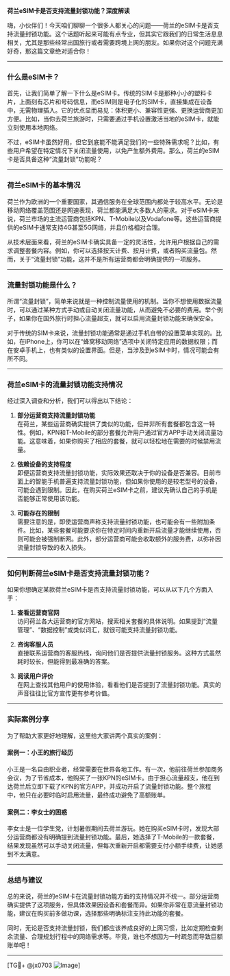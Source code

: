**荷兰eSIM卡是否支持流量封锁功能？深度解读**

嗨，小伙伴们！今天咱们聊聊一个很多人都关心的问题——荷兰的eSIM卡是否支持流量封锁功能。这个话题听起来可能有点专业，但其实它跟我们的日常生活息息相关，尤其是那些经常出国旅行或者需要跨境上网的朋友。如果你对这个问题充满好奇，那这篇文章绝对适合你！

---

### 什么是eSIM卡？

首先，让我们简单了解一下什么是eSIM卡。传统的SIM卡是那种小小的塑料卡片，上面刻有芯片和号码信息，而eSIM则是电子化的SIM卡，直接集成在设备中，无需物理插入。它的优点显而易见：体积更小、兼容性更强、更换运营商更加方便。比如，当你去荷兰旅游时，只需要通过手机设置激活当地的eSIM卡，就能立刻使用本地网络。

不过，eSIM卡虽然好用，但它到底能不能满足我们的一些特殊需求呢？比如，有些用户希望在特定情况下关闭流量使用，以免产生额外费用。那么，荷兰的eSIM卡是否具备这种“流量封锁”功能呢？

---

### 荷兰eSIM卡的基本情况

荷兰作为欧洲的一个重要国家，其通信服务在全球范围内都处于较高水平。无论是移动网络覆盖范围还是网速表现，荷兰都能满足大多数人的需求。对于eSIM卡来说，荷兰市场的主流运营商包括KPN、T-Mobile以及Vodafone等。这些运营商提供的eSIM卡通常支持4G甚至5G网络，并且价格相对合理。

从技术层面来看，荷兰的eSIM卡确实具备一定的灵活性，允许用户根据自己的需求调整套餐内容。例如，你可以选择按天计费、按月计费，或者购买流量包。然而，关于“流量封锁”功能，这并不是所有运营商都会明确提供的一项服务。

---

### 流量封锁功能是什么？

所谓“流量封锁”，简单来说就是一种控制流量使用的机制。当你不想使用数据流量时，可以通过某种方式手动或自动关闭流量功能，从而避免不必要的费用。举个例子，如果你在国外旅行时担心流量超支，就可以启用流量封锁功能来确保安全。

对于传统的SIM卡来说，流量封锁功能通常是通过手机自带的设置菜单实现的。比如，在iPhone上，你可以在“蜂窝移动网络”选项中关闭特定应用的数据权限；而在安卓手机上，也有类似的设置界面。但是，当涉及到eSIM卡时，情况可能会有所不同。

---

### 荷兰eSIM卡的流量封锁功能支持情况

经过深入调查和分析，我们可以得出以下结论：

1. **部分运营商支持流量封锁功能**  
   在荷兰，某些运营商确实提供了类似的功能，但并非所有套餐都包含这一特性。例如，KPN和T-Mobile的部分套餐允许用户通过官方APP手动关闭流量功能。这意味着，如果你购买了相应的套餐，就可以轻松地在需要的时候禁用流量。

2. **依赖设备的支持程度**  
   即便运营商支持流量封锁功能，实际效果还取决于你的设备是否兼容。目前市面上的智能手机普遍支持流量封锁功能，但如果你使用的是较老型号的设备，可能会遇到限制。因此，在购买荷兰eSIM卡之前，建议先确认自己的手机是否能够正常使用该功能。

3. **可能存在的限制**  
   需要注意的是，即使运营商声称支持流量封锁功能，也可能会有一些附加条件。比如，某些套餐可能要求你在特定时间内重新开启流量才能继续使用，否则可能会被强制断网。此外，部分运营商可能会收取额外的服务费，以弥补因流量封锁导致的收入损失。

---

### 如何判断荷兰eSIM卡是否支持流量封锁功能？

如果你想确定某款荷兰eSIM卡是否支持流量封锁功能，可以从以下几个方面入手：

1. **查看运营商官网**  
   访问荷兰各大运营商的官方网站，搜索相关套餐的具体说明。如果提到“流量管理”、“数据控制”或类似词汇，就很可能支持流量封锁功能。

2. **咨询客服人员**  
   直接联系运营商的客服热线，询问他们是否提供流量封锁服务。这种方式虽然耗时较长，但能得到最准确的答案。

3. **阅读用户评价**  
   在网上查找其他用户的使用体验，看看他们是否提到了流量封锁功能。真实的声音往往比官方宣传更有参考价值。

---

### 实际案例分享

为了帮助大家更好地理解，这里给大家讲两个真实的案例：

#### 案例一：小王的旅行经历  
小王是一名自由职业者，经常需要在世界各地工作。有一次，他前往荷兰参加商务会议，为了节省成本，他购买了一张KPN的eSIM卡。由于担心流量超支，他在到达荷兰后立即下载了KPN的官方APP，并成功开启了流量封锁功能。整个旅程中，他只在必要时临时启用流量，最终成功避免了高额账单。

#### 案例二：李女士的困惑  
李女士是一位学生党，计划暑假期间去荷兰游玩。她在购买eSIM卡时，发现大部分运营商都没有明确提到流量封锁功能。最后，她选择了T-Mobile的一款套餐，结果发现虽然可以手动关闭流量，但每次重新开启都需要支付小额手续费，让她感到不太满意。

---

### 总结与建议

总的来说，荷兰的eSIM卡在流量封锁功能方面的支持情况并不统一。部分运营商确实提供了这项服务，但具体效果因设备和套餐而异。如果你非常在意流量封锁功能，建议在购买前多做功课，选择那些明确标注支持此功能的套餐。

同时，无论是否支持流量封锁，我们都应该养成良好的上网习惯，比如定期检查剩余流量、合理规划行程中的网络需求等。毕竟，谁也不想因为一时疏忽而导致巨额账单吧！

---

[TG💪+ @jx0703 ![Image](https://github.com/user-attachments/assets/dbca1d08-cadb-493c-b0ec-ad6f7a83f270)]